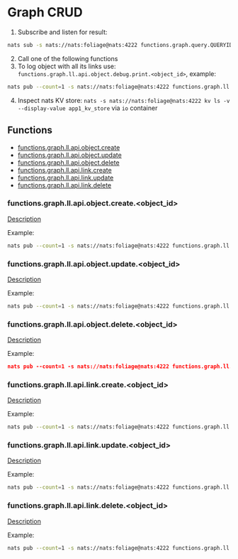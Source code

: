 # Graph CRUD
1. Subscribe and listen for result: 
```sh
nats sub -s nats://nats:foliage@nats:4222 functions.graph.query.QUERYID
```
2. Call one of the following functions
3. To log object with all its links use: `functions.graph.ll.api.object.debug.print.<object_id>`, example:
```sh
nats pub --count=1 -s nats://nats:foliage@nats:4222 functions.graph.ll.api.object.debug.print.root "{}"
```
4. Inspect nats KV store: `nats -s nats://nats:foliage@nats:4222 kv ls -v --display-value app1_kv_store` via `io` container

## Functions
- [functions.graph.ll.api.object.create](#functionsgraphllapiobjectcreateobject_id) <!-- omit in toc -->
- [functions.graph.ll.api.object.update](#functionsgraphllapiobjectupdateobject_id)
- [functions.graph.ll.api.object.delete](#functionsgraphllapiobjectdeleteobject_id)
- [functions.graph.ll.api.link.create](#functionsgraphllapilinkcreateobject_id)
- [functions.graph.ll.api.link.update](#functionsgraphllapilinkupdateobject_id)
- [functions.graph.ll.api.link.delete](#functionsgraphllapilinkdeleteobject_id)

### functions.graph.ll.api.object.create.<object_id>
[Description](http://127.0.0.1:6060/pkg/github.com/foliagecp/sdk/embedded/graph/crud/#LLAPIObjectCreate)

Example:  
```sh
nats pub --count=1 -s nats://nats:foliage@nats:4222 functions.graph.ll.api.object.create.root "{\"payload\":{\"query_id\":\"QUERYID\", \"body\":{\"name\":\"root\"}}}"
```

### functions.graph.ll.api.object.update.<object_id>
[Description](http://127.0.0.1:6060/pkg/github.com/foliagecp/sdk/embedded/graph/crud/#LLAPIObjectUpdate)

Example:  
```sh
nats pub --count=1 -s nats://nats:foliage@nats:4222 functions.graph.ll.api.object.update.root "{\"payload\":{\"query_id\":\"QUERYID\", \"body\":{\"label\":\"some\"}}}"
```

### functions.graph.ll.api.object.delete.<object_id>
[Description](http://127.0.0.1:6060/pkg/github.com/foliagecp/sdk/embedded/graph/crud/#LLAPIObjectDelete)

Example:  
```json
nats pub --count=1 -s nats://nats:foliage@nats:4222 functions.graph.ll.api.object.delete.root "{\"payload\":{\"query_id\":\"QUERYID\"}}"
```

### functions.graph.ll.api.link.create.<object_id>
[Description](http://127.0.0.1:6060/pkg/github.com/foliagecp/sdk/embedded/graph/crud/#LLAPILinkCreate)

Example:  
```sh
nats pub --count=1 -s nats://nats:foliage@nats:4222 functions.graph.ll.api.link.create.root "{\"payload\":{\"query_id\":\"QUERYID\", \"descendant_uuid\":\"a\", \"link_type\": \"type1\", \"link_body\":{\"tags\":[\"t1\", \"t2\"]}}}"
```

### functions.graph.ll.api.link.update.<object_id>
[Description](http://127.0.0.1:6060/pkg/github.com/foliagecp/sdk/embedded/graph/crud/#LLAPILinkUpdate)

Example:  
```sh
nats pub --count=1 -s nats://nats:foliage@nats:4222 functions.graph.ll.api.link.update.root "{\"payload\":{\"query_id\":\"QUERYID\", \"descendant_uuid\":\"a\", \"link_type\": \"type1\", \"link_body\":{\"tags\":[\"t4\"]}}}"
```

### functions.graph.ll.api.link.delete.<object_id>
[Description](http://127.0.0.1:6060/pkg/github.com/foliagecp/sdk/embedded/graph/crud/#LLAPILinkDelete)

Example:  
```sh
nats pub --count=1 -s nats://nats:foliage@nats:4222 functions.graph.ll.api.link.delete.root "{\"payload\":{\"query_id\":\"QUERYID\", \"descendant_uuid\":\"a\", \"link_type\": \"type1\"}}"
```
